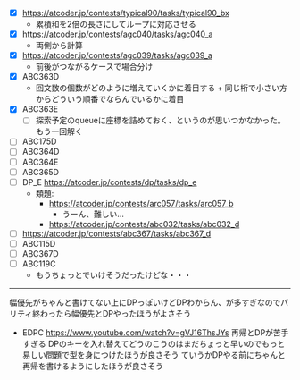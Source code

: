 - [x] https://atcoder.jp/contests/typical90/tasks/typical90_bx
  - 累積和を2倍の長さにしてループに対応させる
- [x] https://atcoder.jp/contests/agc040/tasks/agc040_a
  - 両側から計算
- [x] https://atcoder.jp/contests/agc039/tasks/agc039_a
  - 前後がつながるケースで場合分け
- [x] ABC363D
  - 回文数の個数がどのように増えていくかに着目する + 同じ桁で小さい方からどういう順番でならんでいるかに着目
- [x] ABC363E
  - [ ] 探索予定のqueueに座標を詰めておく、というのが思いつかなかった。もう一回解く
- [ ] ABC175D
- [ ] ABC364D
- [ ] ABC364E
- [ ] ABC365D
- [ ] DP_E https://atcoder.jp/contests/dp/tasks/dp_e
  - 類題:
    - https://atcoder.jp/contests/arc057/tasks/arc057_b
      - うーん、難しい…
    - https://atcoder.jp/contests/abc032/tasks/abc032_d
- [ ] https://atcoder.jp/contests/abc367/tasks/abc367_d
- [ ] ABC115D
- [ ] ABC367D
- [ ] ABC119C
  - もうちょっとでいけそうだったけどな・・・

-------------
幅優先がちゃんと書けてない上にDPっぽいけどDPわからん、が多すぎなのでパリティ終わったら幅優先とDPやったほうがよさそう
- EDPC
https://www.youtube.com/watch?v=gVJ16ThsJYs
再帰とDPが苦手すぎる
DPのキーを入れ替えてどうのこうのはまだちょっと早いのでもっと易しい問題で型を身につけたほうが良さそう
ていうかDPやる前にちゃんと再帰を書けるようにしたほうが良さそう
